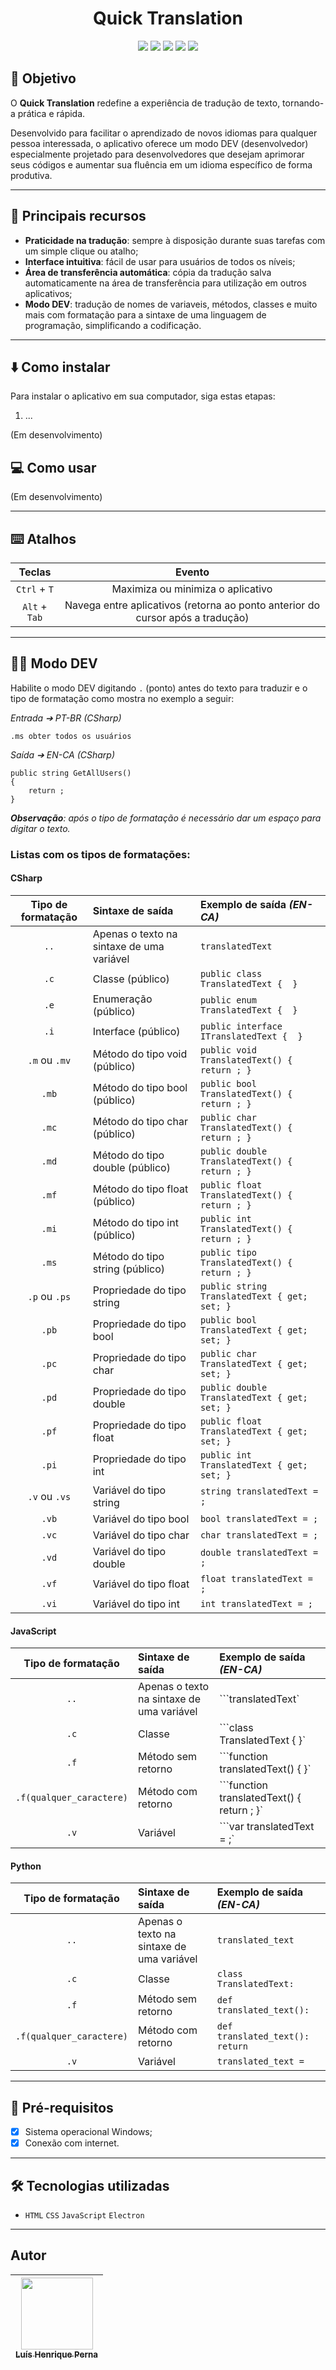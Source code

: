 <h1 align="center">Quick Translation</h1>

<p align="center">
  <img src="https://img.shields.io/badge/v.X.X.X | beta-dcdcdc?style=for-the-badge"/>
  <img src="https://img.shields.io/badge/HTML5-E34F26?style=for-the-badge&logo=html5&logoColor=white"/>
  <img src="https://img.shields.io/badge/CSS3-1572B6?style=for-the-badge&logo=css3&logoColor=white"/>
  <img src="https://img.shields.io/badge/JavaScript-323330?style=for-the-badge&logo=javascript&logoColor=F7DF1E"/>
  <img src="https://img.shields.io/static/v1?style=for-the-badge&message=Electron&color=47848F&logo=Electron&logoColor=FFFFFF&label="/>
</p>

## :dart: Objetivo

O **Quick Translation** redefine a experiência de tradução de texto, tornando-a prática e rápida. 

Desenvolvido para facilitar o aprendizado de novos idiomas para qualquer pessoa interessada, o aplicativo oferece um modo DEV (desenvolvedor) especialmente projetado para desenvolvedores que desejam aprimorar seus códigos e aumentar sua fluência em um idioma específico de forma produtiva.

---

## :rocket: Principais recursos

- **Praticidade na tradução**: sempre à disposição durante suas tarefas com um simple clique ou atalho;
- **Interface intuitiva**: fácil de usar para usuários de todos os níveis;
- **Área de transferência automática**: cópia da tradução salva automaticamente na área de transferência para utilização em outros aplicativos;
- **Modo DEV**: tradução de nomes de variaveis, métodos, classes e muito mais com formatação para a sintaxe de uma linguagem de programação, simplificando a codificação.

---

## :arrow_down: Como instalar

Para instalar o aplicativo em sua computador, siga estas etapas:

1. ...

(Em desenvolvimento)

## :computer: Como usar

(Em desenvolvimento)

---

## :keyboard: Atalhos

Teclas         | Evento
:------------: | :------:
`Ctrl` + `T`   | Maximiza ou minimiza o aplicativo
`Alt` + `Tab`  | Navega entre aplicativos (retorna ao ponto anterior do cursor após a tradução)


---

## :man_technologist: Modo DEV

Habilite o modo DEV digitando `.` (ponto) antes do texto para traduzir e o tipo de formatação como mostra no exemplo a seguir:

_Entrada ➔ PT-BR (CSharp)_
```
.ms obter todos os usuários 
```

_Saída ➔ EN-CA (CSharp)_
```
public string GetAllUsers()
{
	return ;
}
```

_**Observação**: após o tipo de formatação é necessário dar um espaço para digitar o texto._

### Listas com os tipos de formatações:

#### CSharp
Tipo de formatação       | Sintaxe de saída                           | Exemplo de saída _(EN-CA)_
:----------------------: | :----------------------------------------- | :----------------------  
`..`                     | Apenas o texto na sintaxe de uma variável  | `translatedText`
`.c`                     | Classe (público)                           | `public class TranslatedText {  }`
`.e`                     | Enumeração (público)                       | `public enum TranslatedText {  }`
`.i`                     | Interface (público)                        | `public interface ITranslatedText {  }`
`.m` ou `.mv`            | Método do tipo void (público)              | `public void TranslatedText() { return ; }`
`.mb`                    | Método do tipo bool (público)              | `public bool TranslatedText() { return ; }`
`.mc`                    | Método do tipo char (público)              | `public char TranslatedText() { return ; }`
`.md`                    | Método do tipo double (público)            | `public double TranslatedText() { return ; }`
`.mf`                    | Método do tipo float (público)             | `public float TranslatedText() { return ; }`
`.mi`                    | Método do tipo int (público)               | `public int TranslatedText() { return ; }`
`.ms`                    | Método do tipo string (público)            | `public tipo TranslatedText() { return ; }`
`.p` ou `.ps`            | Propriedade do tipo string                 | `public string TranslatedText { get; set; }`
`.pb`                    | Propriedade do tipo bool                   | `public bool TranslatedText { get; set; }`
`.pc`                    | Propriedade do tipo char                   | `public char TranslatedText { get; set; }`
`.pd`                    | Propriedade do tipo double                 | `public double TranslatedText { get; set; }`
`.pf`                    | Propriedade do tipo float                  | `public float TranslatedText { get; set; }`
`.pi`                    | Propriedade do tipo int                    | `public int TranslatedText { get; set; }`
`.v` ou `.vs`            | Variável do tipo string                    | `string translatedText = ;`
`.vb`                    | Variável do tipo bool                      | `bool translatedText = ;`
`.vc`                    | Variável do tipo char                      | `char translatedText = ;`
`.vd`                    | Variável do tipo double                    | `double translatedText = ;`
`.vf`                    | Variável do tipo float                     | `float translatedText = ;`
`.vi`                    | Variável do tipo int                       | `int translatedText = ;`

#### JavaScript
Tipo de formatação       | Sintaxe de saída                           | Exemplo de saída _(EN-CA)_
:----------------------: | :----------------------------------------- | :----------------------
`..`                     | Apenas o texto na sintaxe de uma variável  | ```translatedText`
`.c`                     | Classe                                     | ```class TranslatedText {  }`
`.f`                     | Método sem retorno                         | ```function translatedText() {  }`
`.f(qualquer_caractere)` | Método com retorno                         | ```function translatedText() { return ; }`
`.v`                     | Variável                                   | ```var translatedText = ;`

#### Python
Tipo de formatação       | Sintaxe de saída                           | Exemplo de saída _(EN-CA)_
:----------------------: | :----------------------------------------- | :----------------------
`..`                     | Apenas o texto na sintaxe de uma variável  | `translated_text`
`.c`                     | Classe                                     | `class TranslatedText:`
`.f`                     | Método sem retorno                         | `def translated_text():`
`.f(qualquer_caractere)` | Método com retorno                         | `def translated_text(): return`
`.v`                     | Variável                                   | `translated_text =`

---

## :wrench: Pré-requisitos

- [x] Sistema operacional Windows;
- [x] Conexão com internet.

---

## :hammer_and_wrench: Tecnologias utilizadas

- `HTML` `CSS` `JavaScript` `Electron`

---

## Autor

| [<img src="https://avatars.githubusercontent.com/u/96630233?s=400&u=3400cfe6ba8fb87692f4f14cbdbef3e5cc996b67&v=4" width=115><br><sub>Luís Henrique Perna</sub>](https://github.com/luishperna) |
| :---: |